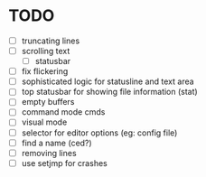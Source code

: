 # TODO

- [ ] truncating lines
- [ ] scrolling text
  - [ ] statusbar
- [ ] fix flickering
- [ ] sophisticated logic for statusline and text area
- [ ] top statusbar for showing file information (stat)
- [ ] empty buffers
- [ ] command mode cmds
- [ ] visual mode
- [ ] selector for editor options (eg: config file)
- [ ] find a name (ced?)
- [ ] removing lines
- [ ] use setjmp for crashes
